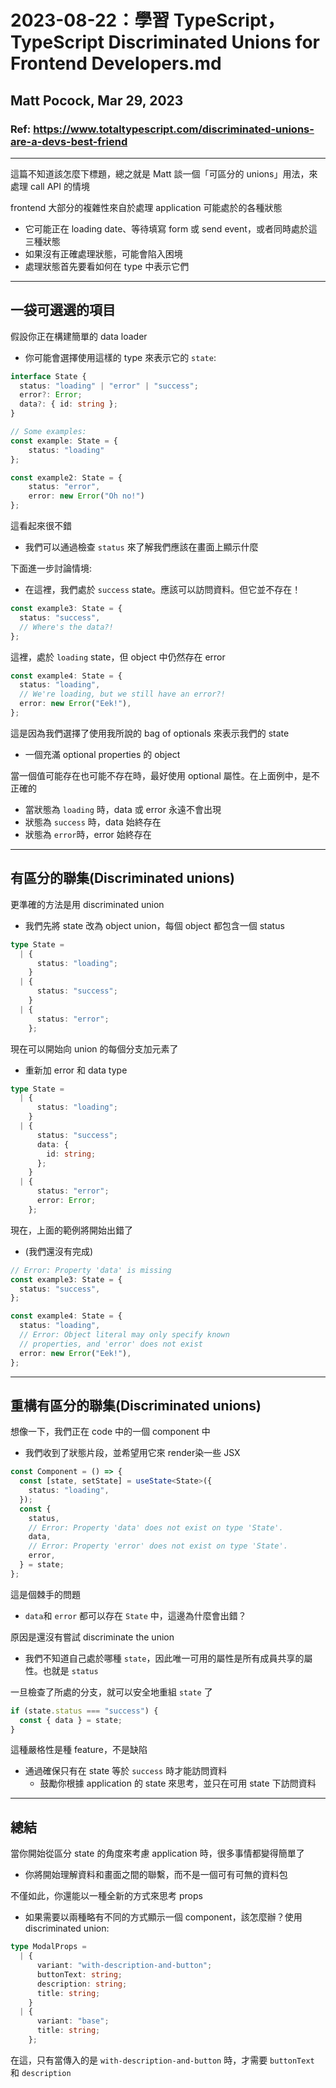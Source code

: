 
# 2023-08-22：學習 TypeScript，TypeScript Discriminated Unions for Frontend Developers.md
## Matt Pocock, Mar 29, 2023
### Ref: https://www.totaltypescript.com/discriminated-unions-are-a-devs-best-friend 


--------

這篇不知道該怎麼下標題，總之就是 Matt 談一個「可區分的 unions」用法，來處理 call API 的情境


frontend 大部分的複雜性來自於處理 application 可能處於的各種狀態
- 它可能正在 loading date、等待填寫 form 或 send event，或者同時處於這三種狀態
- 如果沒有正確處理狀態，可能會陷入困境
- 處理狀態首先要看如何在 type 中表示它們


--------


## 一袋可選選的項目
假設你正在構建簡單的  data loader
- 你可能會選擇使用這樣的 type 來表示它的 `state`:

```ts
interface State {
  status: "loading" | "error" | "success";
  error?: Error;
  data?: { id: string };
}

// Some examples:
const example: State = {
    status: "loading"
};

const example2: State = {
    status: "error",
    error: new Error("Oh no!")
};
```

這看起來很不錯
- 我們可以通過檢查 `status` 來了解我們應該在畫面上顯示什麼



下面進一步討論情境:
- 在這裡，我們處於 `success` state。應該可以訪問資料。但它並不存在！
```ts
const example3: State = {
  status: "success",
  // Where's the data?!
};
```






這裡，處於 `loading` state，但 object 中仍然存在 error
```ts
const example4: State = {
  status: "loading",
  // We're loading, but we still have an error?!
  error: new Error("Eek!"),
};
```


這是因為我們選擇了使用我所說的 bag of optionals 來表示我們的 state
- 一個充滿 optional properties 的 object



當一個值可能存在也可能不存在時，最好使用 optional 屬性。在上面例中，是不正確的
- 當狀態為 `loading` 時，data 或 error 永遠不會出現
- 狀態為 `success` 時，data 始終存在
- 狀態為 `error`時，error 始終存在



------------------



## 有區分的聯集(Discriminated unions)
更準確的方法是用 discriminated union
- 我們先將 state 改為 object union，每個 object 都包含一個 status

```ts
type State =
  | {
      status: "loading";
    }
  | {
      status: "success";
    }
  | {
      status: "error";
    };
```


現在可以開始向 union 的每個分支加元素了
- 重新加 error 和 data type



```ts
type State =
  | {
      status: "loading";
    }
  | {
      status: "success";
      data: {
        id: string;
      };
    }
  | {
      status: "error";
      error: Error;
    };
```


現在，上面的範例將開始出錯了
- (我們還沒有完成)

```ts
// Error: Property 'data' is missing
const example3: State = {
  status: "success",
};

const example4: State = {
  status: "loading",
  // Error: Object literal may only specify known
  // properties, and 'error' does not exist
  error: new Error("Eek!"),
};
```

---------------

## 重構有區分的聯集(Discriminated unions)
想像一下，我們正在 code 中的一個 component 中
- 我們收到了狀態片段，並希望用它來 render染一些 JSX


```ts
const Component = () => {
  const [state, setState] = useState<State>({
    status: "loading",
  });
  const {
    status,
    // Error: Property 'data' does not exist on type 'State'.
    data,
    // Error: Property 'error' does not exist on type 'State'.
    error,
  } = state;
};
```



這是個棘手的問題
- `data`和 `error` 都可以存在 `State` 中，這邊為什麼會出錯？



原因是還沒有嘗試 discriminate the union
- 我們不知道自己處於哪種 `state`，因此唯一可用的屬性是所有成員共享的屬性。也就是 `status`



一旦檢查了所處的分支，就可以安全地重組 `state` 了
```ts
if (state.status === "success") {
  const { data } = state;
}
```



這種嚴格性是種 feature，不是缺陷
- 通過確保只有在 state 等於 `success` 時才能訪問資料
  - 鼓勵你根據 application 的 state 來思考，並只在可用 state 下訪問資料



-----------



## 總結
當你開始從區分 state 的角度來考慮 application 時，很多事情都變得簡單了
- 你將開始理解資料和畫面之間的聯繫，而不是一個可有可無的資料包


不僅如此，你還能以一種全新的方式來思考 props
- 如果需要以兩種略有不同的方式顯示一個 component，該怎麼辦？使用 discriminated union:


```ts
type ModalProps =
  | {
      variant: "with-description-and-button";
      buttonText: string;
      description: string;
      title: string;
    }
  | {
      variant: "base";
      title: string;
    };
```


在這，只有當傳入的是 `with-description-and-button` 時，才需要 `buttonText` 和 `description`
